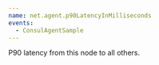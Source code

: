 ```yaml
---
name: net.agent.p90LatencyInMilliseconds
events:
  - ConsulAgentSample
---
```


P90 latency from this node to all others.
